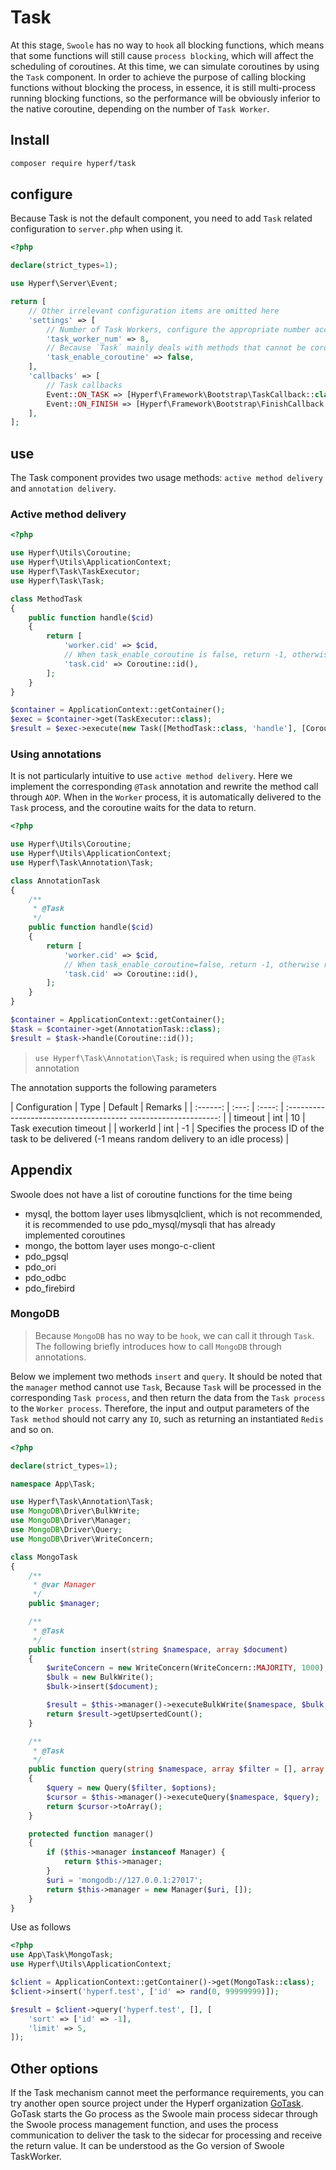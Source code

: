# Task

At this stage, `Swoole` has no way to `hook` all blocking functions, which means that some functions will still cause `process blocking`, which will affect the scheduling of coroutines. At this time, we can simulate coroutines by using the `Task` component. In order to achieve the purpose of calling blocking functions without blocking the process, in essence, it is still multi-process running blocking functions, so the performance will be obviously inferior to the native coroutine, depending on the number of `Task Worker`.

## Install

```bash
composer require hyperf/task
```

## configure

Because Task is not the default component, you need to add `Task` related configuration to `server.php` when using it.

```php
<?php

declare(strict_types=1);

use Hyperf\Server\Event;

return [
    // Other irrelevant configuration items are omitted here
    'settings' => [
        // Number of Task Workers, configure the appropriate number according to your server configuration
        'task_worker_num' => 8,
        // Because `Task` mainly deals with methods that cannot be coroutine, it is recommended to set `false` here to avoid data confusion under coroutine
        'task_enable_coroutine' => false,
    ],
    'callbacks' => [
        // Task callbacks
        Event::ON_TASK => [Hyperf\Framework\Bootstrap\TaskCallback::class, 'onTask'],
        Event::ON_FINISH => [Hyperf\Framework\Bootstrap\FinishCallback::class, 'onFinish'],
    ],
];

```

## use

The Task component provides two usage methods: `active method delivery` and `annotation delivery`.

### Active method delivery

```php
<?php

use Hyperf\Utils\Coroutine;
use Hyperf\Utils\ApplicationContext;
use Hyperf\Task\TaskExecutor;
use Hyperf\Task\Task;

class MethodTask
{
    public function handle($cid)
    {
        return [
            'worker.cid' => $cid,
            // When task_enable_coroutine is false, return -1, otherwise return the corresponding coroutine ID
            'task.cid' => Coroutine::id(),
        ];
    }
}

$container = ApplicationContext::getContainer();
$exec = $container->get(TaskExecutor::class);
$result = $exec->execute(new Task([MethodTask::class, 'handle'], [Coroutine::id()]));

```

### Using annotations

It is not particularly intuitive to use `active method delivery`. Here we implement the corresponding `@Task` annotation and rewrite the method call through `AOP`. When in the `Worker` process, it is automatically delivered to the `Task` process, and the coroutine waits for the data to return.

```php
<?php

use Hyperf\Utils\Coroutine;
use Hyperf\Utils\ApplicationContext;
use Hyperf\Task\Annotation\Task;

class AnnotationTask
{
    /**
     * @Task
     */
    public function handle($cid)
    {
        return [
            'worker.cid' => $cid,
            // When task_enable_coroutine=false, return -1, otherwise return the corresponding coroutine ID
            'task.cid' => Coroutine::id(),
        ];
    }
}

$container = ApplicationContext::getContainer();
$task = $container->get(AnnotationTask::class);
$result = $task->handle(Coroutine::id());
```

> `use Hyperf\Task\Annotation\Task;` is required when using the `@Task` annotation

The annotation supports the following parameters

| Configuration | Type | Default | Remarks |
| :------: | :---: | :----: | :-------------------------------------- ----------------------: |
| timeout | int | 10 | Task execution timeout |
| workerId | int | -1 | Specifies the process ID of the task to be delivered (-1 means random delivery to an idle process) |

## Appendix

Swoole does not have a list of coroutine functions for the time being

- mysql, the bottom layer uses libmysqlclient, which is not recommended, it is recommended to use pdo_mysql/mysqli that has already implemented coroutines
- mongo, the bottom layer uses mongo-c-client
- pdo_pgsql
- pdo_ori
- pdo_odbc
- pdo_firebird

### MongoDB

> Because `MongoDB` has no way to be `hook`, we can call it through `Task`. The following briefly introduces how to call `MongoDB` through annotations.

Below we implement two methods `insert` and `query`. It should be noted that the `manager` method cannot use `Task`,
Because `Task` will be processed in the corresponding `Task process`, and then return the data from the `Task process` to the `Worker process`.
Therefore, the input and output parameters of the `Task method` should not carry any `IO`, such as returning an instantiated `Redis` and so on.

```php
<?php

declare(strict_types=1);

namespace App\Task;

use Hyperf\Task\Annotation\Task;
use MongoDB\Driver\BulkWrite;
use MongoDB\Driver\Manager;
use MongoDB\Driver\Query;
use MongoDB\Driver\WriteConcern;

class MongoTask
{
    /**
     * @var Manager
     */
    public $manager;

    /**
     * @Task
     */
    public function insert(string $namespace, array $document)
    {
        $writeConcern = new WriteConcern(WriteConcern::MAJORITY, 1000);
        $bulk = new BulkWrite();
        $bulk->insert($document);

        $result = $this->manager()->executeBulkWrite($namespace, $bulk, $writeConcern);
        return $result->getUpsertedCount();
    }

    /**
     * @Task
     */
    public function query(string $namespace, array $filter = [], array $options = [])
    {
        $query = new Query($filter, $options);
        $cursor = $this->manager()->executeQuery($namespace, $query);
        return $cursor->toArray();
    }

    protected function manager()
    {
        if ($this->manager instanceof Manager) {
            return $this->manager;
        }
        $uri = 'mongodb://127.0.0.1:27017';
        return $this->manager = new Manager($uri, []);
    }
}

```

Use as follows

```php
<?php
use App\Task\MongoTask;
use Hyperf\Utils\ApplicationContext;

$client = ApplicationContext::getContainer()->get(MongoTask::class);
$client->insert('hyperf.test', ['id' => rand(0, 99999999)]);

$result = $client->query('hyperf.test', [], [
    'sort' => ['id' => -1],
    'limit' => 5,
]);
```

## Other options

If the Task mechanism cannot meet the performance requirements, you can try another open source project under the Hyperf organization [GoTask](https://github.com/hyperf/gotask). GoTask starts the Go process as the Swoole main process sidecar through the Swoole process management function, and uses the process communication to deliver the task to the sidecar for processing and receive the return value. It can be understood as the Go version of Swoole TaskWorker.
